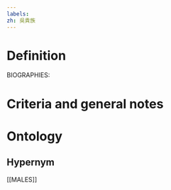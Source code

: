 ```yaml
---
labels: 
zh: 吳貴族
---
```


# Definition
BIOGRAPHIES:
# Criteria and general notes
# Ontology

## Hypernym
[[MALES]]